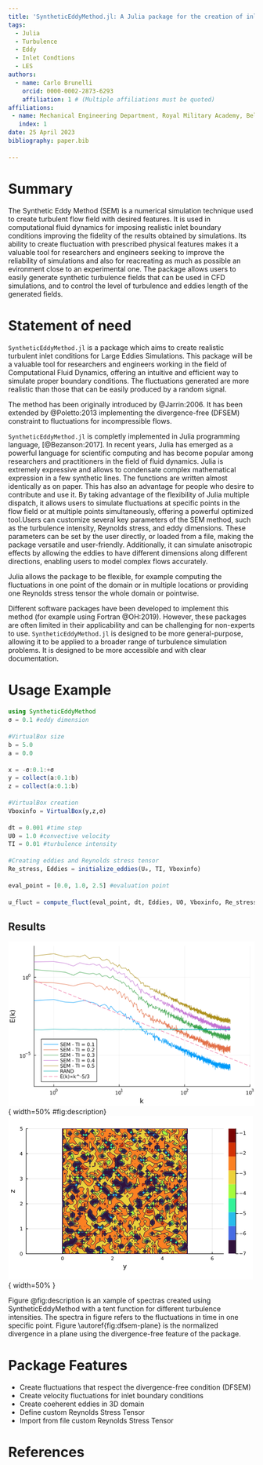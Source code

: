 ```yaml
---
title: 'SyntheticEddyMethod.jl: A Julia package for the creation of inlet flow conditions for LES'
tags:
  - Julia
  - Turbulence
  - Eddy
  - Inlet Condtions
  - LES
authors:
  - name: Carlo Brunelli
    orcid: 0000-0002-2873-6293
    affiliation: 1 # (Multiple affiliations must be quoted)
affiliations:
 - name: Mechanical Engineering Department, Royal Military Academy, Belgium
   index: 1
date: 25 April 2023
bibliography: paper.bib

---
```


# Summary
The Synthetic Eddy Method (SEM) is a numerical simulation technique used to create turbulent flow field with desired features. It is used in computational fluid dynamics for imposing realistic inlet boundary conditions improving the fidelity of the results obtained by simulations. Its ability to create fluctuation with prescribed physical features makes it a valuable tool for researchers and engineers seeking to improve the reliability of simulations and also for reacreating as much as possible an evironment close to an experimental one. The package allows users to easily generate synthetic turbulence fields that can be used in CFD simulations, and to control the level of turbulence and eddies length of the generated fields.

# Statement of need

`SyntheticEddyMethod.jl` is a package which aims to create realistic turbulent inlet conditions for Large Eddies Simulations. This package will be a valuable tool for researchers and engineers working in the field of Computational Fluid Dynamics, offering an intuitive and efficient way to simulate proper boundary conditions. The fluctuations generated are more realistic than those that can be easily produced by a random signal.

The method has been originally introduced by @Jarrin:2006. It has been extended by @Poletto:2013 implementing the divergence-free (DFSEM) constraint to fluctuations for incompressible flows. 

`SyntheticEddyMethod.jl` is completly implemented in Julia programming language, [@Bezanson:2017]. In recent years, Julia has emerged as a powerful language for scientific computing and has become popular among researchers and practitioners in the field of fluid dynamics. Julia is extremely expressive and allows to condensate complex mathematical expression in a few synthetic lines. The functions are written almost identically as on paper. This has also an advantage for people who desire to contribute and use it. By taking advantage of the flexibility of Julia multiple dispatch, it allows users to simulate fluctuations at specific points in the flow field or at multiple points simultaneously, offering a powerful optimized tool.Users can customize several key parameters of the SEM method, such as the turbulence intensity, Reynolds stress, and eddy dimensions. These parameters can be set by the user directly, or loaded from a file, making the package versatile and user-friendly. Additionally, it can simulate anisotropic effects by allowing the eddies to have different dimensions along different directions, enabling users to model complex flows accurately. 

Julia allows the package to be flexible, for example computing the fluctuations in one point of the domain or in multiple locations or providing one Reynolds stress tensor the whole domain or pointwise. 

Different software packages have been developed to implement this method (for example using Fortran @OH:2019). However, these packages are often limited in their applicability and can be challenging for non-experts to use. `SyntheticEddyMethod.jl` is designed to be more general-purpose, allowing it to be applied to a broader range of turbulence simulation problems. It is designed to be more accessible and with clear documentation.


# Usage Example

```julia
using SyntheticEddyMethod
σ = 0.1 #eddy dimension

#VirtualBox size
b = 5.0
a = 0.0

x = -σ:0.1:+σ
y = collect(a:0.1:b)
z = collect(a:0.1:b)

#VirtualBox creation
Vboxinfo = VirtualBox(y,z,σ)

dt = 0.001 #time step
U0 = 1.0 #convective velocity
TI = 0.01 #turbulence intensity

#Creating eddies and Reynolds stress tensor
Re_stress, Eddies = initialize_eddies(U₀, TI, Vboxinfo) 

eval_point = [0.0, 1.0, 2.5] #evaluation point

u_fluct = compute_fluct(eval_point, dt, Eddies, U0, Vboxinfo, Re_stress)

```

## Results
![Spectra.](images/docs/Spectra.png){ width=50% #fig:description}
![DFSEM plane.\label{fig:dfsem-plane}](images/docs/Div_free_plane.png){ width=50% }

Figure @fig:description is an xample of spectras created using SyntheticEddyMethod with a tent function for different turbulence intensities. The spectra in figure refers to the fluctuations in time in one specific point.  Figure \autoref{fig:dfsem-plane} is the normalized divergence in a plane using the divergence-free feature of the package.


# Package Features
- Create fluctuations that respect the divergence-free condition (DFSEM)
- Create velocity fluctuations for inlet boundary conditions
- Create coeherent eddies in 3D domain
- Define custom Reynolds Stress Tensor
- Import from file custom Reynolds Stress Tensor


# References
